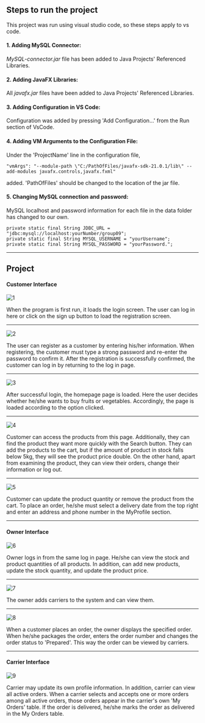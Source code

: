 
## Steps to run the project

This project was run using visual studio code, so these steps apply to vs code.


#### 1. Adding MySQL Connector:
*MySQL-connector.jar* file has been added to Java Projects' Referenced Libraries.

#### 2. Adding JavaFX Libraries:
All *javafx.jar* files have been added to Java Projects' Referenced Libraries.

#### 3. Adding Configuration in VS Code:
Configuration was added by pressing 'Add Configuration...' from the Run section of VsCode.

#### 4. Adding VM Arguments to the Configuration File:
Under the 'ProjectName' line in the configuration file,

    "vmArgs": "--module-path \"C:/PathOfFiles/javafx-sdk-21.0.1/lib\" --add-modules javafx.controls,javafx.fxml"

added. 'PathOfFiles' should be changed to the location of the jar file.

#### 5. Changing MySQL connection and password:
MySQL localhost and password information for each file in the data folder has changed to our own.

    private static final String JDBC_URL = "jdbc:mysql://localhost:yourNumber/group09";
    private static final String MYSQL_USERNAME = "yourUsername";
    private static final String MYSQL_PASSWORD = "yourPassword.";



_____________


## Project

#### Customer Interface

![1](https://github.com/YamurBirinci/YOOHGreengrocer/assets/99952328/530c9bbb-ef02-482a-9c7c-15f55ab69b58)


When the program is first run, it loads the login screen. The user can log in here or click on the sign up button to load the registration screen.

___

![2](https://github.com/YamurBirinci/YOOHGreengrocer/assets/99952328/8a6f8156-fc19-488f-849b-9ac5d1aff586)


The user can register as a customer by entering his/her information. When registering, the customer must type a strong password and re-enter the password to confirm it. After the registration is successfully confirmed, the customer can log in by returning to the log in page.

___

![3](https://github.com/YamurBirinci/YOOHGreengrocer/assets/99952328/14efb8a2-b4b8-49d7-84d0-1f84d62fd3b6)


After successful login, the homepage page is loaded. Here the user decides whether he/she wants to buy fruits or vegetables. Accordingly, the page is loaded according to the option clicked.

___

![4](https://github.com/YamurBirinci/YOOHGreengrocer/assets/99952328/ca57d564-31ec-4c21-b559-fb326fabcb55)


Customer can access the products from this page. Additionally, they can find the product they want more quickly with the Search button. They can add the products to the cart, but if the amount of product in stock falls below 5kg, they will see the product price double. On the other hand, apart from examining the product, they can view their orders, change their information or log out.

___

![5](https://github.com/YamurBirinci/YOOHGreengrocer/assets/99952328/8bb5491a-5c49-4a45-884c-2568fb2f609b)

Customer can update the product quantity or remove the product from the cart. To place an order, he/she must select a delivery date from the top right and enter an address and phone number in the MyProfile section.

____

#### Owner Interface

![6](https://github.com/YamurBirinci/YOOHGreengrocer/assets/99952328/5c562112-988c-494a-a29f-2bd33b20c676)

Owner logs in from the same log in page. He/she can view the stock and product quantities of all products. In addition, can add new products, update the stock quantity, and update the product price.

___

![7](https://github.com/YamurBirinci/YOOHGreengrocer/assets/99952328/25aac43e-919e-488c-b2a6-0d901aee3c62)

The owner adds carriers to the system and can view them.

___

![8](https://github.com/YamurBirinci/YOOHGreengrocer/assets/99952328/78af611b-7a5c-43b3-a4d6-e42bb1d1a026)

When a customer places an order, the owner displays the specified order. When he/she packages the order, enters the order number and changes the order status to 'Prepared'. This way the order can be viewed by carriers.

____

#### Carrier Interface

![9](https://github.com/YamurBirinci/YOOHGreengrocer/assets/99952328/103d514d-aa21-46c9-ad64-d6b94da35d02)

Carrier may update its own profile information. In addition, carrier can view all active orders. When a carrier selects and accepts one or more orders among all active orders, those orders appear in the carrier's own 'My Orders' table. If the order is delivered, he/she marks the order as delivered in the My Orders table.



